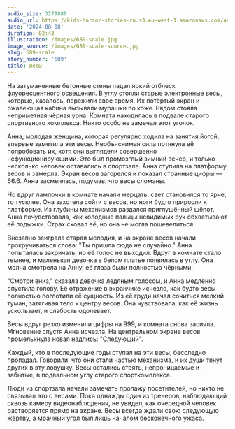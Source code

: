 ```yaml
---
audio_size: 3278880
audio_url: https://kids-horror-stories-ru.s3.eu-west-1.amazonaws.com/audio/689-scale.mp3
date: '2024-08-08'
duration: 02:43
illustration: /images/689-scale.jpg
image_source: /images/689-scale-source.jpg
slug: 689-scale
story_number: '689'
title: Весы
---
```


На затуманенные бетонные стены падал яркий отблеск флуоресцентного освещения. В углу стояли старые электронные весы, которые, казалось, пережили свое время. Их потёртый экран и ржавеющая кабина вызывали мурашки по коже. Рядом стояла неприметная чёрная урна. Комната находилась в подвале старого спортивного комплекса. Никто особо не замечал этот уголок.

Анна, молодая женщина, которая регулярно ходила на занятия йогой, впервые заметила эти весы. Необъяснимая сила потянула её попробовать их, хотя они выглядели совершенно нефункционирующими. Это был промозглый зимний вечер, и только несколько человек оставались в спортзале. Анна ступила на платформу весов и замерла. Экран весов загорелся и показал странные цифры — 66.6. Анна засмеялась, подумав, что весы сломаны.

Но вдруг лампочки в комнате начали мерцать, свет становился то ярче, то тусклее. Она захотела сойти с весов, но ноги будто приросли к платформе. Из глубины механизмов раздался приглушённый шёпот. Анна почувствовала, как холодные пальцы невидимых рук обхватывают её лодыжки. Страх сковал её, но она не могла пошевелиться.

Внезапно заиграла старая мелодия, и на экране весов начали прокручиваться слова: "Ты пришла сюда не случайно." Анна попыталась закричать, но её голос не выходил. Вдруг в комнате стало темнее, и маленькая девочка в белом платье появилась в углу. Она молча смотрела на Анну, её глаза были полностью чёрными. 

"Смотри вниз," сказала девочка ледяным голосом, и Анна медленно опустила голову. Её отражение в экранчике исчезло, как будто весы полностью поглотили её сущность. Из её груди начал сочиться мелкий туман, затягивая тело к центру весов. Она чувствовала, как её жизнь ускользает, и слабость одолевает.

Весы вдруг резко изменили цифры на 999, и комната снова засияла. Мгновение спустя Анна исчезла. На центральном экране весов промелькнула новая надпись: "Следующий".

Каждый, кто в последующие годы ступал на эти весы, бесследно пропадал. Говорили, что они стали частью механизма, и их души тянут других в эту ловушку. Весы остались стоять, непроницаемые и забытые, в подвальном углу старого спорткомплекса.

Люди из спортзала начали замечать пропажу посетителей, но никто не связывал это с весами. Пока однажды один из тренеров, наблюдающий сквозь камеру видеонаблюдения, не увидел, как очередной человек растворяется прямо на экране. Весы всегда ждали свою следующую жертву, а мрачный угол был лишь началом бесконечного ужаса.